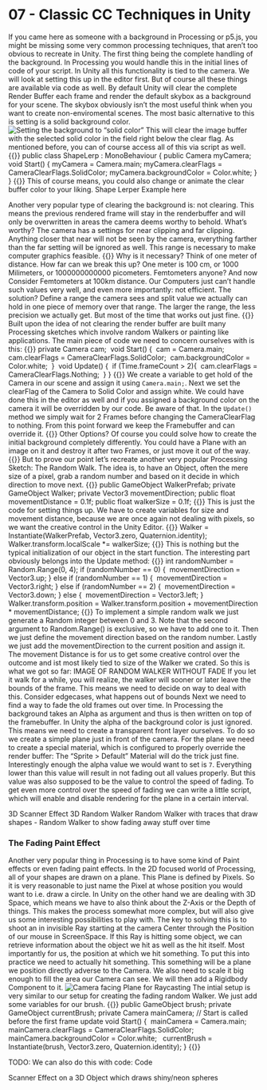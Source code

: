# 07 - Classic CC Techniques in Unity
If you came here as someone with a background in Processing or p5.js, you might be missing some very common processing techniques, that aren’t too obvious to recreate in Unity. The first thing being the complete handling of the background. In Processing you would handle this in the initial lines of code of your script. In Unity all this functionality is tied to the camera. We will look at setting this up in the editor first. But of course all these things are available via code as well.
By default Unity will clear the complete Render Buffer each frame and render the default skybox as a background for your scene. The skybox obviously isn’t the most useful think when you want to create non-enviromental scenes. The most basic alternative to this is setting is a solid background color. 
![Setting the background to “solid color”](/img/UnityCameraBackgroundSolidColor.jpg)
This will clear the image buffer with the selected solid color in the field right below the clear flag. As mentioned before, you can of course access all of this via script as well.
{{<highlight c>}}
public class ShapeLerp : MonoBehaviour
{
    public Camera myCamera;
    void Start()
    {
        myCamera = Camera.main;
        myCamera.clearFlags = CameraClearFlags.SolidColor;
        myCamera.backgroundColor = Color.white;
    }
}
{{</highlight>}}
This of course means, you could also change or animate the clear buffer color to your liking.
Shape Lerper Example here

Another very popular type of clearing the background is: not clearing. This means the previous rendered frame will stay in the renderbuffer and will only be overwritten in areas the camera deems worthy to behold. What’s worthy? The camera has a settings for near clipping and far clipping. Anything closer that near will not be seen by the camera, everything farther than the far setting will be ignored as well. This range is necessary to make computer graphics feasible. 
{{<expand>}}
Why is it necessary?
Think of one meter of distance. How far can we break this up? One meter is 100 cm, or 1000 Milimeters, or 1000000000000 picometers. Femtometers anyone? And now Consider Femtometers at 100km distance.
Our Computers just can’t handle such values very well, and even more importantly: not efficient.
The solution? Define a range the camera sees and split value we actually can hold in one piece of memory over that range. The larger the range, the less precision we actually get. But most of the time that works out just fine.
{{</expand>}}
Built upon the idea of not clearing the render buffer are built many Processing sketches which involve random Walkers or painting like applications. The main piece of code we need to concern ourselves with is this:
{{<highlight c>}} private Camera cam;  void Start() {     cam = Camera.main;     cam.clearFlags = CameraClearFlags.SolidColor;     cam.backgroundColor = Color.white;       }  void Update() {     if (Time.frameCount > 2){         cam.clearFlags = CameraClearFlags.Nothing;     } }
{{</highlight>}}
We create a variable to get hold of the Camera in our scene and assign it using `Camera.main;`. Next we set the clearFlag of the Camera to Solid Color and assign white. We could have done this in the editor as well and if you assigned a background color on the camera it will be overridden by our code. Be aware of that.
In the `Update()` method we simply wait for 2 Frames before changing the CameraClearFlag to nothing. From this point forward we keep the Framebuffer and can override it.
{{<expand>}}
Other Options?
Of course you could solve how to create the initial background completely differently. You could have a Plane with an image on it and destroy it after two Frames, or just move it out of the way. 
{{</expand>}}
But to prove our point let’s recreate another very popular Processing Sketch: The Random Walk. The idea is, to have an Object, often the mere size of a pixel, grab a random number and based on it decide in which direction to move next. 
{{<highlight c>}}
public GameObject WalkerPrefab; private GameObject Walker; private Vector3 movementDirection; public float movementDistance = 0.1f; public float walkerSize = 0.1f;
{{</highlight>}}
This is just the code for setting things up. We have to create variables for size and movement distance, because we are once again not dealing with pixels, so we want the creative control in the Unity Editor.
{{<highlight c>}}
Walker = Instantiate(WalkerPrefab, Vector3.zero, Quaternion.identity); Walker.transform.localScale *= walkerSize;
{{</highlight>}}
This is nothing but the typical initialization of our object in the start function. The interesting part obviously belongs into the Update method:
{{<highlight c>}}
int randomNumber = Random.Range(0, 4); if (randomNumber == 0) {     movementDirection = Vector3.up; } else if (randomNumber == 1) {     movementDirection = Vector3.right; } else if (randomNumber == 2) {     movementDirection = Vector3.down; } else {     movementDirection = Vector3.left; }  Walker.transform.position = Walker.transform.position + movementDirection * movementDistance;
{{</highlight>}}
To implement a simple random walk we just generate a Random integer between 0 and 3. Note that the second argument to Random.Range() is exclusive, so we have to add one to it. Then we just define the movement direction based on the random number.
Lastly we just add the movementDirection to  the current position and assign it. The movement Distance is for us to get some creative control over the outcome and ist most likely tied to size of the Walker we crated.
So this is what we got so far:
IMAGE OF RANDOM WALKER WITHOUT FADE
If you let it walk for a while, you will realize, the walker will sooner or later leave the bounds of the frame. This means we need to decide on way to deal with this. 
Consider edgecases, what happens out of bounds
Next we need to find a way to fade the old frames out over time. In Processing the background takes an Alpha as argument and thus is then written on top of the framebuffer. In Unity the alpha of the background color is just ignored. This means we need to create a transparent front layer ourselves.
To do so we create a simple plane just in front of the camera. For the plane we need to create a special material, which is configured to properly override the render buffer: The “Sprite > Default” Material will do the trick just fine. Interestingly enough the alpha value we would want to set is `7`. Everything lower than this value will result in not fading out all values properly. But this value was also supposed to be the value to control the speed of fading. To get even more control over the speed of fading we can write a little script, which will enable and disable rendering for the plane in a certain interval.

3D Scanner Effect
3D Random Walker
Random Walker with traces that draw shapes - Random Walker to show fading away stuff over time

### The Fading Paint Effect
Another very popular thing in Processing is to have some kind of Paint effects or even fading paint effects. In the 2D focused world of Processing, all of your shapes are drawn on a plane. This Plane is defined by Pixels. So it is very reasonable to just name the Pixel at whose position you would want to i.e. draw a circle. In Unity on the other hand we are dealing with 3D Space, which means we have to also think about the Z-Axis or the Depth of things. This makes the process somewhat more complex, but will also give us some interesting possibilities to play with.
The key to solving this is to shoot an in invisible Ray starting at the camera Center through the Position of our mouse in ScreenSpace. If this Ray is hitting some object, we can retrieve information about the object we hit as well as the hit itself. Most importantly for us, the position at which we hit something.
To put this into practice we need to actually hit something. This something will be a plane we position directly adverse to the Camera. We also need to scale it big enough to fill the area our Camera can see. We will then add a Rigidbody Component to it.
![Camera facing Plane for Raycasting](/img/UnityCameraFacingPlaneForRaytracing.jpg)
The intial setup is very similar to our setup for creating the fading random Walker. We just add some variables for our brush.
{{<highlight c>}}
public GameObject brush; private GameObject currentBrush; private Camera mainCamera; // Start is called before the first frame update void Start() {     mainCamera = Camera.main;     mainCamera.clearFlags = CameraClearFlags.SolidColor;     mainCamera.backgroundColor = Color.white;      currentBrush = Instantiate(brush, Vector3.zero, Quaternion.identity); }
{{</highlight>}}



TODO: We can also do this with code: Code


Scanner Effect on a 3D Object which draws shiny/neon spheres








